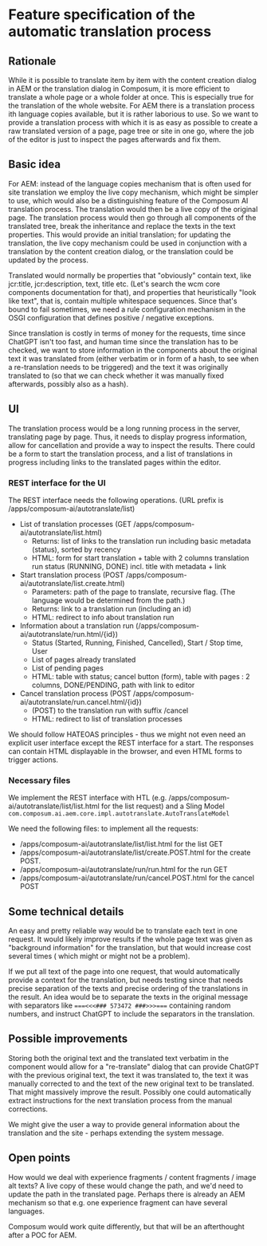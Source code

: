 # Feature specification of the automatic translation process

## Rationale

While it is possible to translate item by item with the content creation dialog in AEM or the translation dialog in
Composum, it is more efficient to translate a whole page or a whole folder at once. This is especially true for the
translation of the whole website. For AEM there is a translation process ith language copies available, but it is rather
laborious to use. So we want to provide a translation process with which it is as easy as possible to create a raw
translated version of a page, page tree or site in one go, where the job of the editor is just to inspect the pages
afterwards and fix them.

## Basic idea

For AEM: instead of the language copies mechanism that is often used for site translation we employ the live copy
mechanism, which might be simpler to use, which would also be a distinguishing feature of the Composum AI translation
process. The translation would then be a live copy of the original page. The translation process would then go through
all components of the translated tree, break the inheritance and replace the texts in the text properties. This would
provide an initial translation; for updating the translation, the live copy mechanism could be used in conjunction with
a translation by the content creation dialog, or the translation could be updated by the process.

Translated would normally be properties that "obviously" contain text, like jcr:title, jcr:description, text, title
etc. (Let's search the wcm core components documentation for that), and properties that heuristically "look like text",
that is, contain multiple whitespace sequences. Since that's bound to fail sometimes, we need a rule configuration
mechanism in the OSGI configuration that defines positive / negative exceptions.

Since translation is costly in terms of money for the requests, time since ChatGPT isn't too fast, and human time since
the translation has to be checked, we want to store information in the components about the original text it was
translated from (either verbatim or in form of a hash, to see when a re-translation needs to be triggered)
and the text it was originally translated to (so that we can check whether it was manually fixed afterwards, possibly
also as a hash).

## UI

The translation process would be a long running process in the server, translating page by page. Thus, it needs to
display progress information, allow for cancellation and provide a way to inspect the results. There could be a form to
start the translation process, and a list of translations in progress including links to the translated pages within the
editor.

### REST interface for the UI

The REST interface needs the following operations. (URL prefix is /apps/composum-ai/autotranslate/list)

- List of translation processes (GET /apps/composum-ai/autotranslate/list.html)
    - Returns: list of links to the translation run including basic metadata (status), sorted by recency
    - HTML: form for start translation + table with 2 columns translation run status (RUNNING, DONE) incl. title with
      metadata + link
- Start translation process (POST /apps/composum-ai/autotranslate/list.create.html)
    - Parameters: path of the page to translate, recursive flag. (The language would be determined from the path.)
    - Returns: link to a translation run (including an id)
    - HTML: redirect to info about translation run
- Information about a translation run (/apps/composum-ai/autotranslate/run.html/{id})
    - Status (Started, Running, Finished, Cancelled), Start / Stop time, User
    - List of pages already translated
    - List of pending pages
    - HTML: table with status; cancel button (form), table with pages : 2 columns, DONE/PENDING, path with link to
      editor
- Cancel translation process (POST /apps/composum-ai/autotranslate/run.cancel.html/{id})
    - (POST) to the translation run with suffix /cancel
    - HTML: redirect to list of translation processes

We should follow HATEOAS principles - thus we might not even need an explicit user interface except the REST interface
for a start. The responses can contain HTML displayable in the browser, and even HTML forms to trigger actions.

### Necessary files

We implement the REST interface with HTL (e.g. /apps/composum-ai/autotranslate/list/list.html for the list request)
and a Sling Model
`com.composum.ai.aem.core.impl.autotranslate.AutoTranslateModel`

We need the following files: to implement all the requests:

- /apps/composum-ai/autotranslate/list/list.html for the list GET
- /apps/composum-ai/autotranslate/list/create.POST.html for the create POST.
- /apps/composum-ai/autotranslate/run/run.html for the run GET
- /apps/composum-ai/autotranslate/run/cancel.POST.html for the cancel POST

## Some technical details

An easy and pretty reliable way would be to translate each text in one request. It would likely improve results if the
whole page text was given as "background information" for the translation, but that would increase cost several times (
which might or might not be a problem).

If we put all text of the page into one request, that would automatically provide a context for the translation, but
needs testing since that needs precise separation of the texts and precise ordering of the translations in the result.
An idea would be to separate the texts in the original message with separators like `===<<<### 573472 ###>>>===`
containing random numbers, and instruct ChatGPT to include the separators in the translation.

## Possible improvements

Storing both the original text and the translated text verbatim in the component would allow for a "re-translate"
dialog that can provide ChatGPT with the previous original text, the text it was translated to, the text it was manually
corrected to and the text of the new original text to be translated. That might massively improve the result. Possibly
one could automatically extract instructions for the next translation process from the manual corrections.

We might give the user a way to provide general information about the translation and the site - perhaps extending the
system message.

## Open points

How would we deal with experience fragments / content fragments / image alt texts? A live copy of these would change the
path, and we'd need to update the path in the translated page. Perhaps there is already an AEM mechanism so that e.g.
one experience fragment can have several languages.

Composum would work quite differently, but that will be an afterthought after a POC for AEM.
